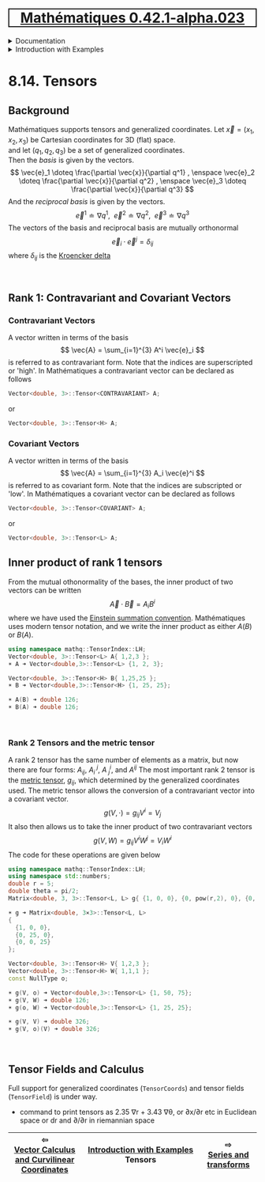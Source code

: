 [<h1 style='border: 2px solid; text-align: center'>Mathématiques 0.42.1-alpha.023</h1>](../../../README.md)

<details>

<summary>Documentation</summary>

# [Documentation](../../README.md)<br>
Chapter 1. [License](../../license/README.md)<br>
Chapter 2. [About](../../about/README.md)<br>
Chapter 3. [Why?](../../why/README.md)<br>
Chapter 4. [Objectives](../../objectives/README.md)<br>
Chapter 5. [Versioning](../../versioning/README.md)<br>
Chapter 6. [Status & Release Notes](../../status-release/README.md)<br>
Chapter 7. [Upcoming Development](../../development-schedule/README.md)<br>
Chapter 8. _Introduction with Examples_ <br>
Chapter 9. [Installation](../../installation/README.md)<br>
Chapter 10. [Your First Mathématiques Project](../../first-project/README.md)<br>
Chapter 11. [Usage Guide: Syntax, Data Types, Functions, etc](../../user-guide/README.md)<br>
Chapter 12. [Benchmarks](../../benchmarks/README.md)<br>
Chapter 13. [Tests](../../test/README.md)<br>
Chapter 14. [Developer Guide: Modifying and Extending Mathématiques](../../developer-guide/README.md)<br>


</details>



<details>

<summary>Introduction with Examples</summary>

# [8. Introduction with Examples](../README.md)<br>
8.1. [Pretty Printing and Debugging](../print-debug/README.md)<br>
8.2. [Number Systems and Arithmetic](../numbers/README.md)<br>
8.3. [Vectors, Matrices, and MultiArrays](../multiarrays/README.md)<br>
8.4. [Nested MultiArrays](../nested-multiarrays/README.md)<br>
8.5. [Special Vectors, Matrices, and MultiArrays](../special-multiarrays/README.md)<br>
8.6. [MultiArray Arithmetic and Operators](../multiarray-arithmetic/README.md)<br>
8.7. [Mixed-Rank & Mixed-Depth Arithmetic](../arithmetic-mixed/README.md)<br>
8.8. [Linear Algebra](../linear-algebra/README.md)<br>
8.9. [Indexing, Masks, Slicing, Sorting, etc.](../sort-mask-slice/README.md)<br>
8.10. [Common and Special Mathematical Functions](../math-functions/README.md)<br>
8.11. [NumericalFunction](../multi-var-calculus/README.md)<br>
8.12. [Calculus on Complex Number Domains](../complex-calculus/README.md)<br>
8.13. [Vector Calculus and Curvilinear Coordinates](../vector-calculus/README.md)<br>
8.14. _Tensors_ <br>
8.15. [Series and transforms](../series-transforms/README.md)<br>


</details>



# 8.14. Tensors

## Background
Mathématiques supports tensors and generalized coordinates. 
Let $\vec{x}=(x_1,x_2,x_3)$ be Cartesian coordinates for 3D (flat) space.  
and let $(q_1,q_2,q_3)$ be a set of generalized coordinates.  
Then the *basis* is given by the vectors.
$$ \vec{e}_1 \doteq \frac{\partial \vec{x}}{\partial q^1} , \enspace \vec{e}_2 \doteq \frac{\partial \vec{x}}{\partial q^2} , \enspace \vec{e}_3 \doteq \frac{\partial \vec{x}}{\partial q^3} $$
And the *reciprocal basis* is given by the vectors.
$$ \vec{e}^1 \doteq \nabla q^1 , \enspace \vec{e}^2 \doteq \nabla q^2 , \enspace \vec{e}^3 \doteq \nabla q^3 $$
The vectors of the basis and reciprocal basis are mutually orthonormal
$$ \vec{e}_i \cdot \vec{e}^j = \delta_{ij}$$
where $\delta_{ij}$ is the [Kroencker delta](https://en.wikipedia.org/wiki/Kronecker_delta) 

<br>

## Rank 1: Contravariant and Covariant Vectors
### Contravariant Vectors
A vector written in terms of the basis
$$ \vec{A} = \sum_{i=1}^{3}  A^i \vec{e}_i $$
is referred to as contravariant form.  Note that the indices are superscripted or 'high'.
In Mathématiques a contravariant vector can be declared as follows
```C++
Vector<double, 3>::Tensor<CONTRAVARIANT> A;
```
or
```C++
Vector<double, 3>::Tensor<H> A;
```
### Covariant Vectors
A vector written in terms of the basis
$$ \vec{A} = \sum_{i=1}^{3}  A_i \vec{e}^i $$
is referred to as covariant form.  Note that the indices are subscripted or 'low'.
In Mathématiques a covariant vector can be declared as follows
```C++
Vector<double, 3>::Tensor<COVARIANT> A;
```
or
```C++
Vector<double, 3>::Tensor<L> A;
```
## Inner product of rank 1 tensors
From the mutual othonormality of the bases, the inner product of two vectors can be written
$$ \vec{A} \cdot \vec{B} = A_i B^i$$
where we have used the [Einstein summation convention](https://en.wikipedia.org/wiki/Einstein_notation).
Mathématiques uses modern tensor notation, and we write the inner product as either $A(B)$ or $B(A)$.
```C++
using namespace mathq::TensorIndex::LH;
Vector<double, 3>::Tensor<L> A{ 1,2,3 };
☀ A ➜ Vector<double,3>::Tensor<L> {1, 2, 3};

Vector<double, 3>::Tensor<H> B{ 1,25,25 };
☀ B ➜ Vector<double,3>::Tensor<H> {1, 25, 25};

☀ A(B) ➜ double 126;
☀ B(A) ➜ double 126;
```

<br>

### Rank 2 Tensors and the metric tensor
A rank 2 tensor has the same number of elements as a matrix, but now there are four forms: $A_{ij}$, $A_i^{\medspace j}$, $A^i_{\medspace j}$, and $A^{ij}$
The most important rank 2 tensor is the [metric tensor](https://en.wikipedia.org/wiki/Metric_tensor), $g_{ij}$, which determined by the generalized coordinates used.
The metric tensor allows the conversion of a contravariant vector into a covariant vector.
$$ g(V,\cdot) =  g_{ij} V^i  = V_j$$
It also then allows us to take the inner product of two contravariant vectors
$$ g(V,W) =  g_{ij} V^i W^j  = V_i W^i$$
The code for these operations are given below
```C++
using namespace mathq::TensorIndex::LH;
using namespace std::numbers;
double r = 5;
double theta = pi/2;
Matrix<double, 3, 3>::Tensor<L, L> g{ {1, 0, 0}, {0, pow(r,2), 0}, {0, 0 , pow(r*sin(theta),2)} };

☀ g ➜ Matrix<double, 3⨯3>::Tensor<L, L> 
{
  {1, 0, 0},
  {0, 25, 0},
  {0, 0, 25}
};

Vector<double, 3>::Tensor<H> V{ 1,2,3 };
Vector<double, 3>::Tensor<H> W{ 1,1,1 };
const NullType o;

☀ g(V, o) ➜ Vector<double,3>::Tensor<L> {1, 50, 75};
☀ g(V, W) ➜ double 126;
☀ g(o, W) ➜ Vector<double,3>::Tensor<L> {1, 25, 25};

☀ g(V, V) ➜ double 326;
☀ g(V, o)(V) ➜ double 326;
```

<br>

## Tensor Fields and Calculus
Full support for generalized coordinates (`TensorCoords`) and tensor fields (`TensorField`) is under way.
* command to print tensors as 2.35 ∇r + 3.43 ∇θ,  or  ∂x/∂r  etc in Euclidean space or dr and ∂/∂r in riemannian space


| ⇦ <br />[Vector Calculus and Curvilinear Coordinates](../vector-calculus/README.md)  | [Introduction with Examples](../README.md)<br />Tensors<br /><img width=1000/> | ⇨ <br />[Series and transforms](../series-transforms/README.md)   |
| ------------ | :-------------------------------: | ------------ |

